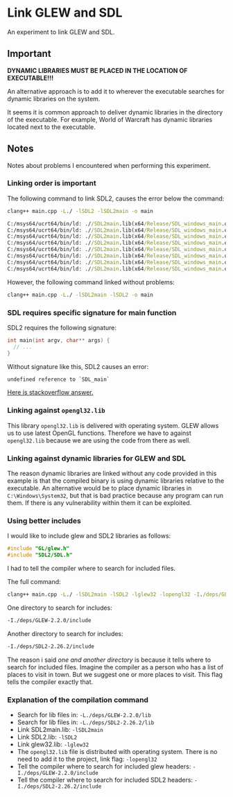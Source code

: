 # Link GLEW and SDL

An experiment to link GLEW and SDL.

## Important

**DYNAMIC LIBRARIES MUST BE PLACED IN THE LOCATION OF EXECUTABLE!!!**

An alternative approach is to add it to wherever the executable searches for dynamic libraries on the system.

It seems it is common approach to deliver dynamic libraries in the directory of the executable. For example, World of Warcraft has dynamic libraries located next to the executable.

## Notes

Notes about problems I encountered when performing this experiment.

### Linking order is important

The following command to link SDL2, causes the error below the command:

```cmd
clang++ main.cpp -L./ -lSDL2 -lSDL2main -o main
```

```cmd
C:/msys64/ucrt64/bin/ld: .//SDL2main.lib(x64/Release/SDL_windows_main.obj):(.text$mn+0x84): undefined reference to `SDL_wcslen'
C:/msys64/ucrt64/bin/ld: .//SDL2main.lib(x64/Release/SDL_windows_main.obj):(.text$mn+0xa2): undefined reference to `SDL_iconv_string'
C:/msys64/ucrt64/bin/ld: .//SDL2main.lib(x64/Release/SDL_windows_main.obj):(.text$mn+0xb6): undefined reference to `SDL_strlen'
C:/msys64/ucrt64/bin/ld: .//SDL2main.lib(x64/Release/SDL_windows_main.obj):(.text$mn+0xf3): undefined reference to `SDL_memcpy'
C:/msys64/ucrt64/bin/ld: .//SDL2main.lib(x64/Release/SDL_windows_main.obj):(.text$mn+0xfb): undefined reference to `SDL_free'
C:/msys64/ucrt64/bin/ld: .//SDL2main.lib(x64/Release/SDL_windows_main.obj):(.text$mn+0x122): undefined reference to `SDL_SetMainReady'
C:/msys64/ucrt64/bin/ld: .//SDL2main.lib(x64/Release/SDL_windows_main.obj):(.text$mn+0x12e): undefined reference to `SDL_main'
C:/msys64/ucrt64/bin/ld: .//SDL2main.lib(x64/Release/SDL_windows_main.obj):(.text$mn+0x18e): undefined reference to `SDL_ShowSimpleMessageBox'
```

However, the following command linked without problems:

```cmd
clang++ main.cpp -L./ -lSDL2main -lSDL2 -o main
```

### SDL requires specific signature for main function

SDL2 requires the following signature:

```cpp
int main(int argv, char** args) {
  // ...
}
```

Without signature like this, SDL2 causes an error:

```txt
undefined reference to `SDL_main`
```

[Here is stackoverflow answer.](https://stackoverflow.com/questions/10803918/undefined-reference-to-sdl-main)

### Linking against `opengl32.lib`

This library `opengl32.lib` is delivered with operating system. GLEW allows us to use latest OpenGL functions. Therefore we have to against `opengl32.lib` because we are using the code from there as well.

### Linking against dynamic libraries for GLEW and SDL

The reason dynamic libraries are linked without any code provided in this example is that the compiled binary is using dynamic libraries relative to the executable. An alternative would be to place dynamic libraries in `C:\Windows\System32`, but that is bad practice because any program can run them. If there is any vulnerability within them it can be exploited.

### Using better includes

I would like to include glew and SDL2 libraries as follows:

```cpp
#include "GL/glew.h"
#include "SDL2/SDL.h"
```

I had to tell the compiler where to search for included files.

The full command:

```cmd
clang++ main.cpp -L./ -lSDL2main -lSDL2 -lglew32 -lopengl32 -I./deps/GLEW-2.2.0/include -I./deps/SDL2-2.26.2/include -o main
```

One directory to search for includes:

```txt
-I./deps/GLEW-2.2.0/include
```

Another directory to search for includes:

```txt
-I./deps/SDL2-2.26.2/include
```

The reason i said _one and another directory_ is because it tells where to search for included files. Imagine the compiler as a person who has a list of places to visit in town. But we suggest one or more places to visit. This flag tells the compiler exactly that.

### Explanation of the compilation command

- Search for lib files in: `-L./deps/GLEW-2.2.0/lib`
- Search for lib files in: `-L./deps/SDL2-2.26.2/lib`
- Link SDL2main.lib: `-lSDL2main`
- Link SDL2.lib: `-lSDL2`
- Link glew32.lib: `-lglew32`
- The `opengl32.lib` file is distributed with operating system. There is no need to add it to the project, link flag: `-lopengl32`
- Tell the compiler where to search for included glew headers: `-I./deps/GLEW-2.2.0/include`
- Tell the compiler where to search for included SDL2 headers: `-I./deps/SDL2-2.26.2/include`

